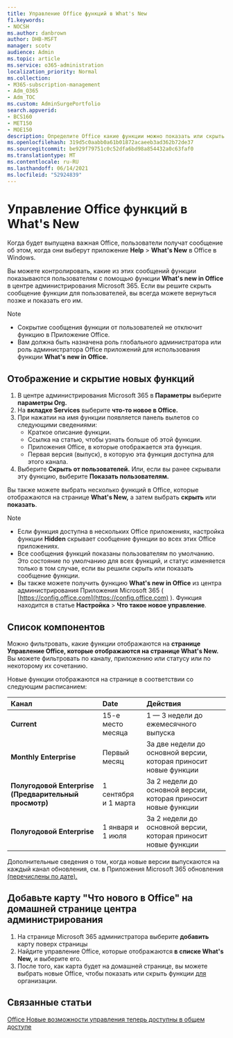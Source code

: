 ```yaml
---
title: Управление Office функций в What's New
f1.keywords:
- NOCSH
ms.author: danbrown
author: DHB-MSFT
manager: scotv
audience: Admin
ms.topic: article
ms.service: o365-administration
localization_priority: Normal
ms.collection:
- M365-subscription-management
- Adm_O365
- Adm_TOC
ms.custom: AdminSurgePortfolio
search.appverid:
- BCS160
- MET150
- MOE150
description: Определите Office какие функции можно показать или скрыть при выборе справки > Что нового в Приложение Office на Windows с помощью функции "Что нового в Office" в центре администрирования Microsoft 365.
ms.openlocfilehash: 319d5c0aabb0a61b01872acaeeb3ad362b72de37
ms.sourcegitcommit: be929f79751c0c52dfa6bd98a854432a0c63faf0
ms.translationtype: MT
ms.contentlocale: ru-RU
ms.lasthandoff: 06/14/2021
ms.locfileid: "52924839"
---
```

# <a name="manage-which-office-features-appear-in-whats-new"></a>Управление Office функций в What's New

Когда будет выпущена важная Office, пользователи получат сообщение об этом, когда они выберут приложение **Help**  >  **What's New** в Office в Windows.

Вы можете контролировать, какие из этих сообщений функции показываются пользователям с помощью функции **What's new in Office** в центре администрирования Microsoft 365. Если вы решите скрыть сообщение функции для пользователей, вы всегда можете вернуться позже и показать его им.

> [!NOTE]
> - Сокрытие сообщения функции от пользователей не отключит функцию в Приложение Office.
> - Вам должна быть назначена роль глобального администратора или роль администратора Office приложений для использования функции **What's new in Office.**

## <a name="show-or-hide-new-features"></a>Отображение и скрытие новых функций 

1. В центре администрирования Microsoft 365 в **Параметры** выберите **параметры Org.**
2. На **вкладке Services** выберите **что-то новое в Office.**
3. При нажатии на имя функции появляется панель вылетов со следующими сведениями:
     - Краткое описание функции.
     - Ссылка на статью, чтобы узнать больше об этой функции.
     - Приложения Office, в которые отображается эта функция.
     - Первая версия (выпуск), в которую эта функция доступна для этого канала.
4. Выберите **Скрыть от пользователей.** Или, если вы ранее скрывали эту функцию, выберите **Показать пользователям.**

Вы также можете выбрать несколько функций в Office, которые отображаются на странице **What's New,** а затем выбрать **скрыть** или **показать**.

> [!NOTE]
> - Если функция доступна в нескольких Office приложениях, настройка функции **Hidden** скрывает сообщение функции во всех этих Office приложениях.
> - Все сообщения функций показаны пользователям по умолчанию. Это состояние по умолчанию для всех функций, и статус изменяется только в том случае, если вы решили скрыть или показать сообщение функции.
> - Вы также можете получить функцию **What's new in Office** из центра администрирования Приложения Microsoft 365 ( [https://config.office.com](https://config.office.com) ). Функция находится в статье **Настройка**  >  **Что такое новое управление**.

## <a name="list-of-features"></a>Список компонентов

Можно фильтровать, какие функции отображаются на **странице Управление Office, которые отображаются на странице What's New.** Вы можете фильтровать по каналу, приложению или статусу или по некоторому их сочетанию.

Новые функции отображаются на странице в соответствии со следующим расписанием:

|Канал|Date|Действия|
|:-----|:-----|:-----|
|**Current** <br/> |15-е место месяца  <br/> |1 — 3 недели до ежемесячного выпуска <br/> |
|**Monthly Enterprise** <br/> |Первый месяц  <br/> |За две недели до основной версии, которая приносит новые функции |
|**Полугодовой Enterprise (Предварительный просмотр)** <br/> |1 сентября и 1 марта <br/> | За 2 недели до основной версии, которая приносит новые функции|
|**Полугодовой Enterprise** <br/> |1 января и 1 июля <br/> | За 2 недели до основной версии, которая приносит новые функции<br/> |

Дополнительные сведения о том, когда новые версии выпускаются на каждый канал обновления, см. в Приложения Microsoft 365 обновления [(перечислены по дате).](/officeupdates/update-history-microsoft365-apps-by-date)

## <a name="add-the-whats-new-in-office-card-to-the-admin-center-home-page"></a>Добавьте карту "Что нового в Office" на домашней странице центра администрирования

1. На странице Microsoft 365 администратора выберите **добавить** карту поверх страницы
2. Найдите управление Office, которые отображаются **в списке What's New,** и выберите его.
3. После того, как карта будет на  домашней странице, вы можете выбрать новые Office, чтобы показать или скрыть функции [для](#show-or-hide-new-features) организации.


## <a name="related-articles"></a>Связанные статьи

[Office Новые возможности управления теперь доступны в общем доступе](https://techcommunity.microsoft.com/t5/microsoft-365-blog/office-what-s-new-management-is-now-generally-available/ba-p/1179954)